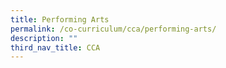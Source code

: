 ```yaml
---
title: Performing Arts
permalink: /co-curriculum/cca/performing-arts/
description: ""
third_nav_title: CCA
---
```

